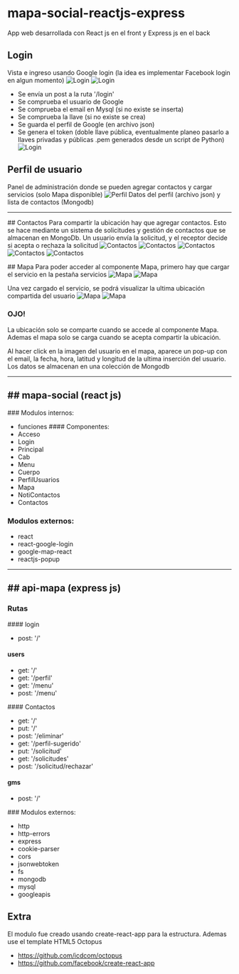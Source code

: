 # mapa-social-reactjs-express
App web desarrollada con React js en el front y Express js en el back

## Login
Vista e ingreso usando Google login (la idea es implementar Facebook login en algun momento)
![Login](./imagenes-mapa-social/login1.png)
![Login](./imagenes-mapa-social/login2.png)
- Se envía un post a la ruta '/login'
- Se comprueba el usuario de Google
- Se comprueba el email en Mysql (si no existe se inserta)
- Se comprueba la llave (si no existe se crea)
- Se guarda el perfil de Google (en archivo json)
- Se genera el token (doble llave pública, eventualmente planeo pasarlo a llaves privadas y públicas .pem generados desde un script de Python)
![Login](./imagenes-mapa-social/login3.png)
## Perfil de usuario
Panel de administración donde se pueden agregar contactos y cargar servicios (solo Mapa disponible)
![Perfil](./imagenes-mapa-social/perfil.png)
Datos del perfil (archivo json) y lista de contactos (Mongodb)

-------

## Contactos
Para compartir la ubicación hay que agregar contactos. Esto se hace mediante un sistema de solicitudes y gestión de contactos que se almacenan en MongoDb.
Un usuario envía la solicitud, y el receptor decide si acepta o rechaza la solicitud
![Contactos](./imagenes-mapa-social/contactos1.png)
![Contactos](./imagenes-mapa-social/contactos2.png)
![Contactos](./imagenes-mapa-social/contactos3.png)
![Contactos](./imagenes-mapa-social/contactos4.png)
![Contactos](./imagenes-mapa-social/contactos5.png)


## Mapa
Para poder acceder al componente Mapa, primero hay que cargar el servicio en la pestaña servicios
![Mapa](./imagenes-mapa-social/mapa1.png)
![Mapa](./imagenes-mapa-social/mapa2.png)

Una vez cargado el servicio, se podrá visualizar la ultima ubicación compartida del usuario
![Mapa](./imagenes-mapa-social/mapa3.png)
![Mapa](./imagenes-mapa-social/mapa4.png)

### OJO!
La ubicación solo se comparte cuando se accede al componente Mapa.
Ademas el mapa solo se carga cuando se acepta compartir la ubicación.

Al hacer click en la imagen del usuario en el mapa, aparece un pop-up con el email, la fecha, hora, latitud y longitud de la ultima inserción del usuario.
Los datos se almacenan en una colección de Mongodb

----------------------
## mapa-social (react js)
----------------------
### Modulos internos:
- funciones
#### Componentes:
- Acceso
- Login
- Principal
- Cab
- Menu
- Cuerpo
- PerfilUsuarios
- Mapa
- NotiContactos
- Contactos

### Modulos externos:
- react
- react-google-login
- google-map-react
- reactjs-popup

---------------------- 
## api-mapa (express js)
----------------------
### Rutas
#### login
- post: '/'

#### users
- get: '/'
- get: '/perfil'
- get: '/menu'
- post: '/menu'


#### Contactos
- get: '/'
- put: '/'
- post: '/eliminar'
- get: '/perfil-sugerido'
- put: '/solicitud'
- get: '/solicitudes'
- post: '/solicitud/rechazar'

#### gms
- post: '/'

### Modulos externos:
- http
- http-errors
- express
- cookie-parser
- cors
- jsonwebtoken
- fs
- mongodb
- mysql
- googleapis

## Extra
El modulo fue creado usando create-react-app para la estructura. Ademas use el template HTML5 Octopus
- https://github.com/icdcom/octopus
- https://github.com/facebook/create-react-app




